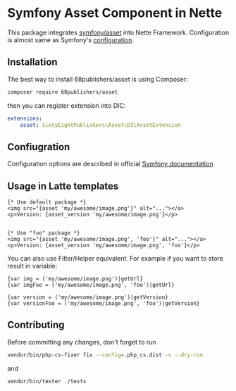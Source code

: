 # Symfony Asset Component in Nette

This package integrates [symfony/asset](https://github.com/symfony/asset) into Nette Framework. 
Configuration is almost same as Symfony's [configuration](https://symfony.com/doc/4.2/reference/configuration/framework.html#assets).

## Installation

The best way to install 68publishers/asset is using Composer:

```bash
composer require 68publishers/asset
```

then you can register extension into DIC:

```yaml
extensions:
    asset: SixtyEightPublishers\Asset\DI\AssetExtension
```

## Confiugration

Configuration options are described in official [Symfony documentation](https://symfony.com/doc/4.2/reference/configuration/framework.html#assets)

## Usage in Latte templates

```latte
{* Use default package *}
<img src="{asset 'my/awesome/image.png'}" alt="..."></a>
<p>Version: {asset_version 'my/awesome/image.png'}</p>


{* Use "foo" package *}
<img src="{asset 'my/awesome/image.png', 'foo'}" alt="..."></a>
<p>Version: {asset_version 'my/awesome/image.png', 'foo'}</p>
```

You can also use Filter/Helper equivalent. For example if you want to store result in variable:

```latte
{var img = ('my/awesome/image.png')|getUrl}
{var imgFoo = ('my/awesome/image.png', 'foo')|getUrl}

{var version = ('my/awesome/image.png')|getVersion}
{var versionFoo = ('my/awesome/image.png', 'foo')|getVersion}
```

## Contributing

Before committing any changes, don't forget to run

```bash
vendor/bin/php-cs-fixer fix --config=.php_cs.dist -v --dry-run
```

and

```bash
vendor/bin/tester ./tests
```

